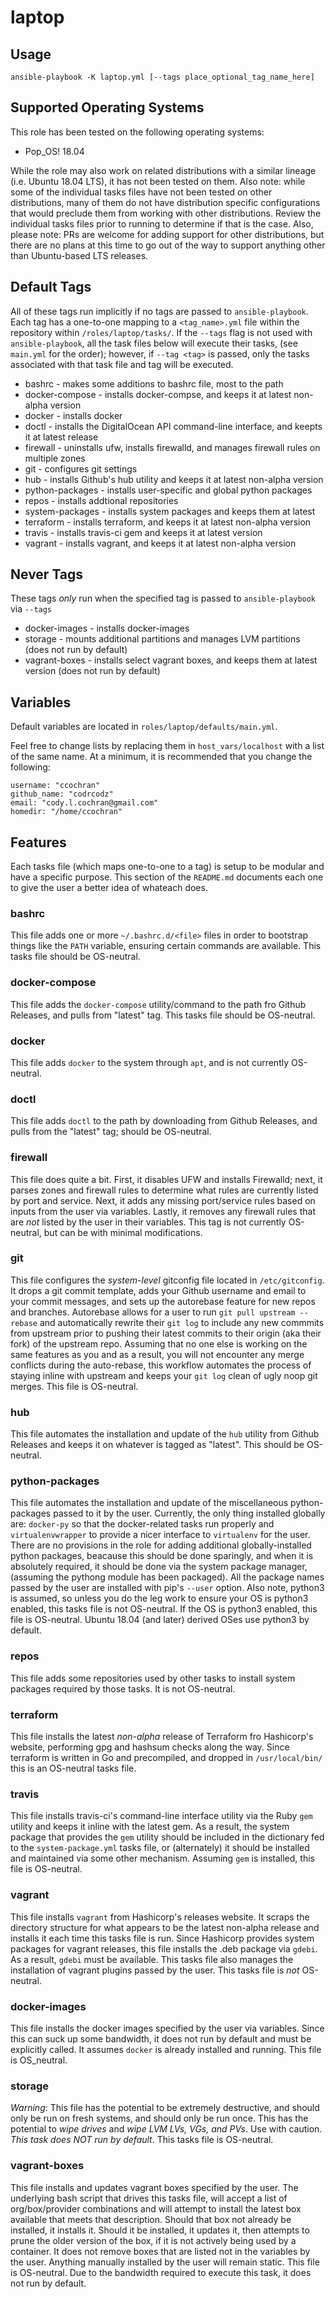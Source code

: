 # laptop

## Usage

`ansible-playbook -K laptop.yml [--tags place_optional_tag_name_here]`



## Supported Operating Systems

This role has been tested on the following operating systems:

  - Pop_OS! 18.04

While the role may also work on related distributions with a similar lineage (i.e. Ubuntu 18.04 LTS), it has not been tested on them. Also note: while some of the individual tasks files have not been tested on other distributions, many of them do not have distribution specific configurations that would preclude them from working with other distributions. Review the individual tasks files prior to running to determine if that is the case. Also, please note: PRs are welcome for adding support for other distributions, but there are no plans at this time to go out of the way to support anything other than Ubuntu-based LTS releases.


## Default Tags

All of these tags run implicitly if no tags are passed to `ansible-playbook`. Each tag has a one-to-one mapping to a `<tag_name>.yml` file within the repository within `/roles/laptop/tasks/`. If the `--tags` flag is not used with `ansible-playbook`, all the task files below will execute their tasks, (see `main.yml` for the order); however, if `--tag <tag>` is passed, only the tasks associated with that task file and tag will be executed.

  - bashrc - makes some additions to bashrc file, most to the path
  - docker-compose - installs docker-compse, and keeps it at latest non-alpha version
  - docker - installs docker
  - doctl - installs the DigitalOcean API command-line interface, and keepts it at latest release
  - firewall - uninstalls ufw, installs firewalld, and manages firewall rules on multiple zones
  - git - configures git settings
  - hub - installs Github's hub utility and keeps it at latest non-alpha version
  - python-packages - installs user-specific and global python packages
  - repos - installs addtional repositories
  - system-packages - installs system packages and keeps them at latest
  - terraform - installs terraform, and keeps it at latest non-alpha version
  - travis - installs travis-ci gem and keeps it at latest version
  - vagrant - installs vagrant, and keeps it at latest non-alpha version


## Never Tags

These tags _only_ run when the specified tag is passed to `ansible-playbook` via `--tags`

  - docker-images - installs docker-images
  - storage - mounts additional partitions and manages LVM partitions (does not run by default)
  - vagrant-boxes - installs select vagrant boxes, and keeps them at latest version (does not run by default)


## Variables

Default variables are located in `roles/laptop/defaults/main.yml`.

Feel free to change lists by replacing them in `host_vars/localhost` with a list of the same name. At a minimum, it is recommended that you change the following:

```
username: "ccochran"
github_name: "codrcodz"
email: "cody.l.cochran@gmail.com"
homedir: "/home/ccochran"
```

## Features

Each tasks file (which maps one-to-one to a tag) is setup to be modular and have a specific purpose. This section of the `README.md` documents each one to give the user a better idea of whateach does.

### bashrc

This file adds one or more `~/.bashrc.d/<file>` files in order to bootstrap things like the `PATH` variable, ensuring certain commands are available. This tasks file should be OS-neutral.

### docker-compose

This file adds the `docker-compose` utility/command to the path fro Github Releases, and pulls from "latest" tag. This tasks file should be OS-neutral.

### docker

This file adds `docker` to the system through `apt`, and is not currently OS-neutral.

### doctl

This file adds `doctl` to the path by downloading from Github Releases, and pulls from the "latest" tag; should be OS-neutral.

### firewall

This file does quite a bit. First, it disables UFW and installs Firewalld; next, it parses zones and firewall rules to determine what rules are currently listed by port and service. Next, it adds any missing port/service rules based on inputs from the user via variables. Lastly, it removes any firewall rules that are _not_ listed by the user in their variables. This tag is not currently OS-neutral, but can be with minimal modifications.

### git

This file configures the _system-level_ gitconfig file located in `/etc/gitconfig`. It drops a git commit template, adds your Github username and email to your commit messages, and sets up the autorebase feature for new repos and branches. Autorebase allows for a user to run `git pull upstream --rebase` and automatically rewrite their `git log` to include any new commmits from upstream prior to pushing their latest commits to their origin (aka their fork) of the upstream repo. Assuming that no one else is working on the same features as you and as a result, you will not encounter any merge conflicts during the auto-rebase, this workflow automates the process of staying inline with upstream and keeps your `git log` clean of ugly noop git merges. This file is OS-neutral.

### hub

This file automates the installation and update of the `hub` utility from Github Releases and keeps it on whatever is tagged as "latest". This should be OS-neutral.

### python-packages

This file automates the installation and update of the miscellaneous python-packages passed to it by the user. Currently, the only thing installed globally are: `docker-py` so that the docker-related tasks run properly and `virtualenvwrapper` to provide a nicer interface to `virtualenv` for the user. There are no provisions in the role for adding additional globally-installed python packages, beacause this should be done sparingly, and when it is absolutely required, it should be done via the system package manager, (assuming the pythong module has been packaged). All the package names passed by the user are installed with pip's `--user` option. Also note, python3 is assumed, so unless you do the leg work to ensure your OS is python3 enabled, this tasks file is not OS-neutral. If the OS is python3 enabled, this file is OS-neutral. Ubuntu 18.04 (and later) derived OSes use python3 by default.

### repos

This file adds some repositories used by other tasks to install system packages required by those tasks. It is not OS-neutral.

### terraform

This file installs the latest _non-alpha_ release of Terraform fro Hashicorp's website, performing gpg and hashsum checks along the way. Since terraform is written in Go and precompiled, and dropped in `/usr/local/bin/` this is an OS-neutral tasks file.

### travis

This file installs travis-ci's command-line interface utility via the Ruby `gem` utility and keeps it inline with the latest gem. As a result, the system package that provides the `gem` utility should be included in the dictionary fed to the `system-package.yml` tasks file, or (alternately) it should be installed and maintained via some other mechanism. Assuming `gem` is installed, this file is OS-neutral.

### vagrant

This file installs `vagrant` from Hashicorp's releases website. It scraps the directory structure for what appears to be the latest non-alpha release and installs it each time this tasks file is run. Since Hashicorp provides system packages for vagrant releases, this file installs the .deb package via `gdebi`. As a result, `gdebi` must be available. This tasks file also manages the installation of vagrant plugins passed by the user. This tasks file is _not_ OS-neutral.

### docker-images

This file installs the docker images specified by the user via variables. Since this can suck up some bandwidth, it does not run by default and must be explicitly called. It assumes `docker` is already installed and running. This file is OS_neutral.

### storage

*Warning*: This file has the potential to be extremely destructive, and should only be run on fresh systems, and should only be run once. This has the potential to *wipe drives* and *wipe LVM LVs, VGs, and PVs*. Use with caution. *This task does NOT run by default*. This tasks file is OS-neutral.

### vagrant-boxes

This file installs and updates vagrant boxes specified by the user. The underlying bash script that drives this tasks file, will accept a list of org/box/provider combinations and will attempt to install the latest box available that meets that description. Should that box not already be installed, it installs it. Should it be installed, it updates it, then attempts to prune the older version of the box, if it is not actively being used by a container. It does not remove boxes that are listed not in the variables by the user. Anything manually installed by the user will remain static. This file is OS-neutral. Due to the bandwidth required to execute this task, it does not run by default.
